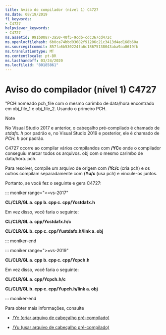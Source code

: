 ```yaml
---
title: Aviso do compilador (nível 1) C4727
ms.date: 08/19/2019
f1_keywords:
- C4727
helpviewer_keywords:
- C4727
ms.assetid: 991b0087-3a50-40f5-9cdb-cdc367cd472c
ms.openlocfilehash: 6b0ca74bbd03682f91206c21c3413d4ad168b60a
ms.sourcegitcommit: 857fa6b530224fa6c18675138043aba9aa0619fb
ms.translationtype: MT
ms.contentlocale: pt-BR
ms.lasthandoff: 03/24/2020
ms.locfileid: "80185861"
---
```

# <a name="compiler-warning-level-1-c4727"></a>Aviso do compilador (nível 1) C4727

"PCH nomeado pch_file com o mesmo carimbo de data/hora encontrado em obj_file_1 e obj_file_2.  Usando o primeiro PCH.

> [!NOTE]
> No Visual Studio 2017 e anterior, o cabeçalho pré-compilado é chamado de *stdafx. h* por padrão e, no Visual Studio 2019 e posterior, ele é chamado de *PCH. h* por padrão.

C4727 ocorre ao compilar vários compilandos com **/YC**e onde o compilador conseguiu marcar todos os arquivos. obj com o mesmo carimbo de data/hora. pch.

Para resolver, compile um arquivo de origem com **/Yc/c** (cria pch) e os outros compilam separadamente com **/Yu/c** (usa pch) e vincule-os juntos.

Portanto, se você fez o seguinte e gera C4727:

::: moniker range="<=vs-2017"

**CL/CLR/GL a. cpp b. cpp c. cpp/Ycstdafx.h**

Em vez disso, você faria o seguinte:

**CL/CLR/GL a. cpp/Ycstdafx.h/c**

**CL/CLR/GL b. cpp c. cpp/Yustdafx.h/link a. obj**

::: moniker-end

::: moniker range=">=vs-2019"

**CL/CLR/GL a. cpp b. cpp c. cpp/Ycpch.h**

Em vez disso, você faria o seguinte:

**CL/CLR/GL a. cpp/Ycpch.h/c**

**CL/CLR/GL b. cpp c. cpp/Yupch.h/link a. obj**

::: moniker-end

Para obter mais informações, consulte

- [/Yc (criar arquivo de cabeçalho pré-compilado)](../../build/reference/yc-create-precompiled-header-file.md)

- [/Yu (usar arquivo de cabeçalho pré-compilado)](../../build/reference/yu-use-precompiled-header-file.md)
